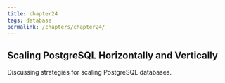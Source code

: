 ```yaml
---
title: chapter24
tags: database
permalink: /chapters/chapter24/
---
```

## Scaling PostgreSQL Horizontally and Vertically

Discussing strategies for scaling PostgreSQL databases.

